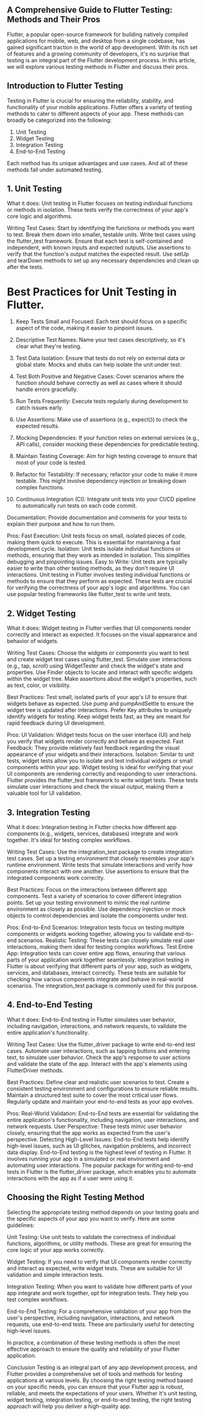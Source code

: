 ## A Comprehensive Guide to Flutter Testing: Methods and Their Pros
Flutter, a popular open-source framework for building natively compiled applications for mobile, web, and desktop from a single codebase, has gained significant traction in the world of app development. With its rich set of features and a growing community of developers, it's no surprise that testing is an integral part of the Flutter development process. In this article, we will explore various testing methods in Flutter and discuss their pros.

## Introduction to Flutter Testing
Testing in Flutter is crucial for ensuring the reliability, stability, and functionality of your mobile applications. Flutter offers a variety of testing methods to cater to different aspects of your app. These methods can broadly be categorized into the following:

1. Unit Testing
2. Widget Testing
3. Integration Testing
4. End-to-End Testing

Each method has its unique advantages and use cases. And all of these methods fall under automated testing.

## 1. Unit Testing

What it does: Unit testing in Flutter focuses on testing individual functions or methods in isolation. These tests verify the correctness of your app's core logic and algorithms.

Writing Test Cases:
Start by identifying the functions or methods you want to test. Break them down into smaller, testable units.
Write test cases using the flutter_test framework. Ensure that each test is self-contained and independent, with known inputs and expected outputs.
Use assertions to verify that the function's output matches the expected result.
Use setUp and tearDown methods to set up any necessary dependencies and clean up after the tests.

# Best Practices for Unit Testing in Flutter.

1. Keep Tests Small and Focused:
Each test should focus on a specific aspect of the code, making it easier to pinpoint issues.

2. Descriptive Test Names:
Name your test cases descriptively, so it's clear what they're testing.

3. Test Data Isolation:
Ensure that tests do not rely on external data or global state. Mocks and stubs can help isolate the unit under test.

4. Test Both Positive and Negative Cases:
Cover scenarios where the function should behave correctly as well as cases where it should handle errors gracefully.

5. Run Tests Frequently:
Execute tests regularly during development to catch issues early.

6. Use Assertions:
Make use of assertions (e.g., expect()) to check the expected results.

7. Mocking Dependencies:
If your function relies on external services (e.g., API calls), consider mocking these dependencies for predictable testing.

8. Maintain Testing Coverage:
Aim for high testing coverage to ensure that most of your code is tested.

9. Refactor for Testability:
If necessary, refactor your code to make it more testable. This might involve dependency injection or breaking down complex functions.

10. Continuous Integration (CI):
Integrate unit tests into your CI/CD pipeline to automatically run tests on each code commit.

Documentation:
Provide documentation and comments for your tests to explain their purpose and how to run them.

Pros:
Fast Execution: Unit tests focus on small, isolated pieces of code, making them quick to execute. This is essential for maintaining a fast development cycle.
Isolation: Unit tests isolate individual functions or methods, ensuring that they work as intended in isolation. This simplifies debugging and pinpointing issues.
Easy to Write: Unit tests are typically easier to write than other testing methods, as they don't require UI interactions.
Unit testing in Flutter involves testing individual functions or methods to ensure that they perform as expected. These tests are crucial for verifying the correctness of your app's logic and algorithms. You can use popular testing frameworks like flutter_test to write unit tests.

## 2. Widget Testing

What it does: Widget testing in Flutter verifies that UI components render correctly and interact as expected. It focuses on the visual appearance and behavior of widgets.

Writing Test Cases:
Choose the widgets or components you want to test and create widget test cases using flutter_test.
Simulate user interactions (e.g., tap, scroll) using WidgetTester and check the widget's state and properties.
Use Finder objects to locate and interact with specific widgets within the widget tree.
Make assertions about the widget's properties, such as text, color, or visibility.

Best Practices:
Test small, isolated parts of your app's UI to ensure that widgets behave as expected.
Use pump and pumpAndSettle to ensure the widget tree is updated after interactions.
Prefer Key attributes to uniquely identify widgets for testing.
Keep widget tests fast, as they are meant for rapid feedback during UI development.

Pros:
UI Validation: Widget tests focus on the user interface (UI) and help you verify that widgets render correctly and behave as expected.
Fast Feedback: They provide relatively fast feedback regarding the visual appearance of your widgets and their interactions.
Isolation: Similar to unit tests, widget tests allow you to isolate and test individual widgets or small components within your app.
Widget testing is ideal for verifying that your UI components are rendering correctly and responding to user interactions. Flutter provides the flutter_test framework to write widget tests. These tests simulate user interactions and check the visual output, making them a valuable tool for UI validation.

## 3. Integration Testing

What it does: Integration testing in Flutter checks how different app components (e.g., widgets, services, databases) integrate and work together. It's ideal for testing complex workflows.

Writing Test Cases:
Use the integration_test package to create integration test cases.
Set up a testing environment that closely resembles your app's runtime environment.
Write tests that simulate interactions and verify how components interact with one another.
Use assertions to ensure that the integrated components work correctly.

Best Practices:
Focus on the interactions between different app components.
Test a variety of scenarios to cover different integration points.
Set up your testing environment to mimic the real runtime environment as closely as possible.
Use dependency injection or mock objects to control dependencies and isolate the components under test.

Pros:
End-to-End Scenarios: Integration tests focus on testing multiple components or widgets working together, allowing you to validate end-to-end scenarios.
Realistic Testing: These tests can closely simulate real user interactions, making them ideal for testing complex workflows.
Test Entire App: Integration tests can cover entire app flows, ensuring that various parts of your application work together seamlessly.
Integration testing in Flutter is about verifying that different parts of your app, such as widgets, services, and databases, interact correctly. These tests are suitable for checking how various components integrate and behave in real-world scenarios. The integration_test package is commonly used for this purpose.

## 4. End-to-End Testing

What it does: End-to-End testing in Flutter simulates user behavior, including navigation, interactions, and network requests, to validate the entire application's functionality.

Writing Test Cases:
Use the flutter_driver package to write end-to-end test cases.
Automate user interactions, such as tapping buttons and entering text, to simulate user behavior.
Check the app's response to user actions and validate the state of the app.
Interact with the app's elements using FlutterDriver methods.

Best Practices:
Define clear and realistic user scenarios to test.
Create a consistent testing environment and configurations to ensure reliable results.
Maintain a structured test suite to cover the most critical user flows.
Regularly update and maintain your end-to-end tests as your app evolves.

Pros:
Real-World Validation: End-to-End tests are essential for validating the entire application's functionality, including navigation, user interactions, and network requests.
User Perspective: These tests mimic user behavior closely, ensuring that the app works as expected from the user's perspective.
Detecting High-Level Issues: End-to-End tests help identify high-level issues, such as UI glitches, navigation problems, and incorrect data display.
End-to-End testing is the highest level of testing in Flutter. It involves running your app in a simulated or real environment and automating user interactions. The popular package for writing end-to-end tests in Flutter is the flutter_driver package, which enables you to automate interactions with the app as if a user were using it.

## Choosing the Right Testing Method
Selecting the appropriate testing method depends on your testing goals and the specific aspects of your app you want to verify. Here are some guidelines:

Unit Testing: Use unit tests to validate the correctness of individual functions, algorithms, or utility methods. These are great for ensuring the core logic of your app works correctly.

Widget Testing: If you need to verify that UI components render correctly and interact as expected, write widget tests. These are suitable for UI validation and simple interaction tests.

Integration Testing: When you want to validate how different parts of your app integrate and work together, opt for integration tests. They help you test complex workflows.

End-to-End Testing: For a comprehensive validation of your app from the user's perspective, including navigation, interactions, and network requests, use end-to-end tests. These are particularly useful for detecting high-level issues.

In practice, a combination of these testing methods is often the most effective approach to ensure the quality and reliability of your Flutter application.

Conclusion
Testing is an integral part of any app development process, and Flutter provides a comprehensive set of tools and methods for testing applications at various levels. By choosing the right testing method based on your specific needs, you can ensure that your Flutter app is robust, reliable, and meets the expectations of your users. Whether it's unit testing, widget testing, integration testing, or end-to-end testing, the right testing approach will help you deliver a high-quality app.